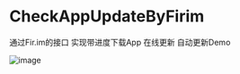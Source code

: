 # CheckAppUpdateByFirim
通过Fir.im的接口 实现带进度下载App 在线更新 自动更新Demo

![image](https://raw.githubusercontent.com/louisgeek/CheckAppUpdateByFirim/master/screenshots/pic1.png)

